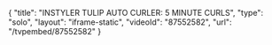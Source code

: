 {
    "title": "INSTYLER TULIP AUTO CURLER: 5 MINUTE CURLS",
    "type": "solo",
    "layout": "iframe-static",
    "videoId": "87552582",
    "url": "\/tvpembed\/87552582"
}
